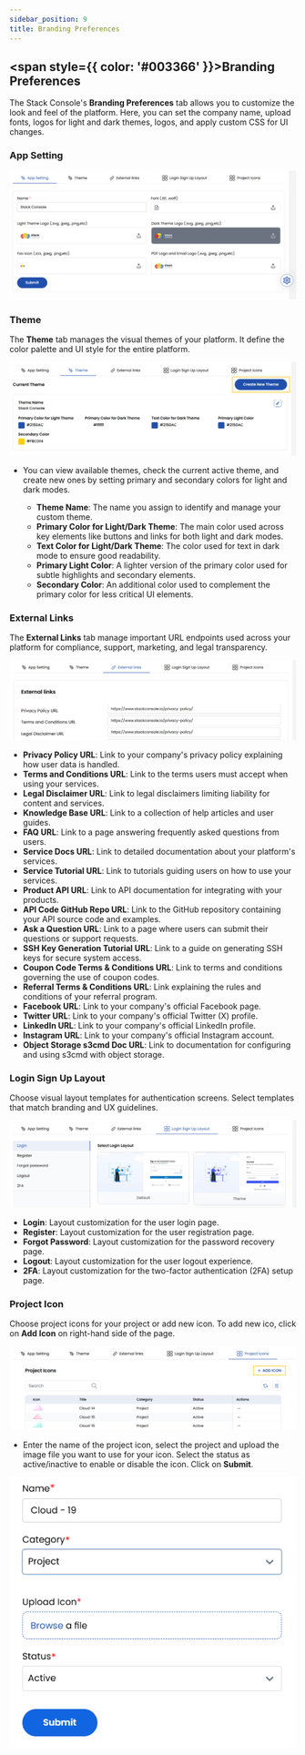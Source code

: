 ```yaml
---
sidebar_position: 9  
title: Branding Preferences
---
```


## <span style={{ color: '#003366' }}>Branding Preferences</span>

The Stack Console's **Branding Preferences** tab allows you to customize the look and feel of the platform. Here, you can set the company name, upload fonts, logos for light and dark themes, logos, and apply custom CSS for UI changes.

### App Setting

![Brand Pref](images/b1.png)

### Theme

The **Theme** tab manages the visual themes of your platform. It define the color palette and UI style for the entire platform. 

![Brand Pref](images/b2.png)

- You can view available themes, check the current active theme, and create new ones by setting primary and secondary colors for light and dark modes.

    - **Theme Name**: The name you assign to identify and manage your custom theme.
    - **Primary Color for Light/Dark Theme**: The main color used across key elements like buttons and links for both light and dark modes.
    - **Text Color for Light/Dark Theme**: The color used for text in dark mode to ensure good readability.
    - **Primary Light Color**: A lighter version of the primary color used for subtle highlights and secondary elements.
    - **Secondary Color**: An additional color used to complement the primary color for less critical UI elements.


### External Links

The **External Links** tab manage important URL endpoints used across your platform for compliance, support, marketing, and legal transparency.

![Brand Pref](images/b3.png)

- **Privacy Policy URL**: Link to your company's privacy policy explaining how user data is handled.
- **Terms and Conditions URL**: Link to the terms users must accept when using your services.
- **Legal Disclaimer URL**: Link to legal disclaimers limiting liability for content and services.
- **Knowledge Base URL**: Link to a collection of help articles and user guides.
- **FAQ URL**: Link to a page answering frequently asked questions from users.
- **Service Docs URL**: Link to detailed documentation about your platform's services.
- **Service Tutorial URL**: Link to tutorials guiding users on how to use your services.
- **Product API URL**: Link to API documentation for integrating with your products.
- **API Code GitHub Repo URL**: Link to the GitHub repository containing your API source code and examples.
- **Ask a Question URL**: Link to a page where users can submit their questions or support requests.
- **SSH Key Generation Tutorial URL**: Link to a guide on generating SSH keys for secure system access.
- **Coupon Code Terms & Conditions URL**: Link to terms and conditions governing the use of coupon codes.
- **Referral Terms & Conditions URL**: Link explaining the rules and conditions of your referral program.
- **Facebook URL**: Link to your company's official Facebook page.
- **Twitter URL**: Link to your company's official Twitter (X) profile.
- **LinkedIn URL**: Link to your company's official LinkedIn profile.
- **Instagram URL**: Link to your company's official Instagram account.
- **Object Storage s3cmd Doc URL**: Link to documentation for configuring and using s3cmd with object storage.

### Login Sign Up Layout

Choose visual layout templates for authentication screens. Select templates that match branding and UX guidelines.

![Brand Pref](images/b4.png)

- **Login**: Layout customization for the user login page.
- **Register**: Layout customization for the user registration page.
- **Forgot Password**: Layout customization for the password recovery page.
- **Logout**: Layout customization for the user logout experience.
- **2FA**: Layout customization for the two-factor authentication (2FA) setup page.

### Project Icon

Choose project icons for your project or add new icon. To add new ico, click on **Add Icon** on right-hand side of the page. 

![Brand Pref](images/b5.png)

- Enter the name of the project icon, select the project and upload the image file you want to use for your icon. Select the status as active/inactive to enable or disable the icon. Click on **Submit**.

![Brand Pref](images/b6.png)






